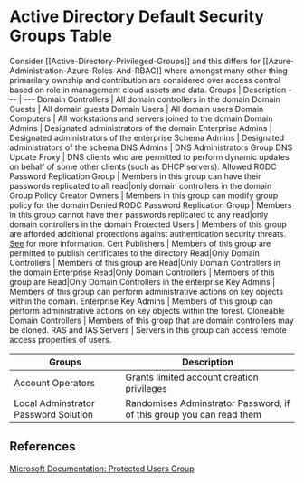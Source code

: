 # Active Directory Default Security Groups Table

Consider [[Active-Directory-Privileged-Groups]] and this differs for [[Azure-Administration-Azure-Roles-And-RBAC]] where amongst many other thing primarilary ownship and contribution are considered over access control based on role in management cloud assets and data.
Groups | Description
--- | ---
Domain Controllers | All domain controllers in the domain
Domain Guests | All domain guests
Domain Users | All domain users
Domain Computers | All workstations and servers joined to the domain
Domain Admins | Designated administrators of the domain
Enterprise Admins | Designated administrators of the enterprise
Schema Admins | Designated administrators of the schema
DNS Admins | DNS Administrators Group
DNS Update Proxy | DNS clients who are permitted to perform dynamic updates on behalf of some other clients (such as DHCP servers).
Allowed RODC Password Replication Group | Members in this group can have their passwords replicated to all read|only domain controllers in the domain
Group Policy Creator Owners | Members in this group can modify group policy for the domain
Denied RODC Password Replication Group | Members in this group cannot have their passwords replicated to any read|only domain controllers in the domain
Protected Users | Members of this group are afforded additional protections against authentication security threats. [See](https://learn.microsoft.com/en-us/previous-versions/windows/it-pro/windows-server-2012-R2-and-2012/dn466518(v=ws.11)?redirectedfrom=MSDN) for more information.
Cert Publishers | Members of this group are permitted to publish certificates to the directory
Read|Only Domain Controllers | Members of this group are Read|Only Domain Controllers in the domain
Enterprise Read|Only Domain Controllers | Members of this group are Read|Only Domain Controllers in the enterprise
Key Admins | Members of this group can perform administrative actions on key objects within the domain.
Enterprise Key Admins | Members of this group can perform administrative actions on key objects within the forest.
Cloneable Domain Controllers | Members of this group that are domain controllers may be cloned.
RAS and IAS Servers | Servers in this group can access remote access properties of users.


Groups | Description
--- | ---
Account Operators | Grants limited account creation privileges
Local Adminstrator Password Solution | Randomises Adminstrator Password, if of this group you can read them


## References

[Microsoft Documentation: Protected Users Group](https://learn.microsoft.com/en-us/previous-versions/windows/it-pro/windows-server-2012-R2-and-2012/dn466518(v=ws.11)?redirectedfrom=MSDN)